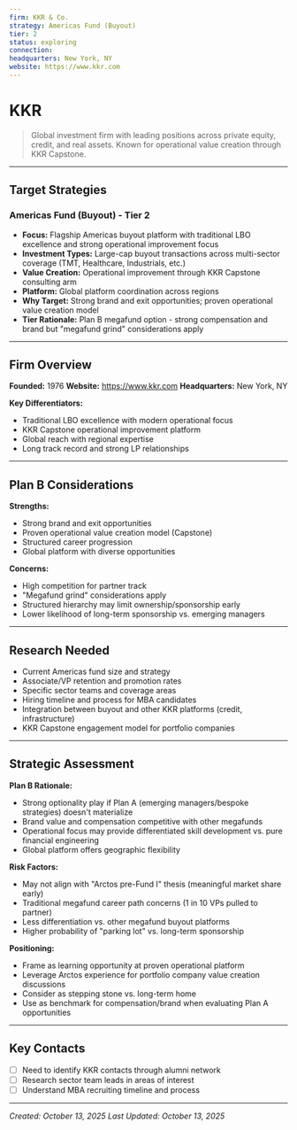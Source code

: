 ```yaml
---
firm: KKR & Co.
strategy: Americas Fund (Buyout)
tier: 2
status: exploring
connection:
headquarters: New York, NY
website: https://www.kkr.com
---
```


# KKR

> Global investment firm with leading positions across private equity, credit, and real assets. Known for operational value creation through KKR Capstone.

---

## Target Strategies

### Americas Fund (Buyout) - Tier 2
- **Focus:** Flagship Americas buyout platform with traditional LBO excellence and strong operational improvement focus
- **Investment Types:** Large-cap buyout transactions across multi-sector coverage (TMT, Healthcare, Industrials, etc.)
- **Value Creation:** Operational improvement through KKR Capstone consulting arm
- **Platform:** Global platform coordination across regions
- **Why Target:** Strong brand and exit opportunities; proven operational value creation model
- **Tier Rationale:** Plan B megafund option - strong compensation and brand but "megafund grind" considerations apply

---

## Firm Overview

**Founded:** 1976
**Website:** https://www.kkr.com
**Headquarters:** New York, NY

**Key Differentiators:**
- Traditional LBO excellence with modern operational focus
- KKR Capstone operational improvement platform
- Global reach with regional expertise
- Long track record and strong LP relationships

---

## Plan B Considerations

**Strengths:**
- Strong brand and exit opportunities
- Proven operational value creation model (Capstone)
- Structured career progression
- Global platform with diverse opportunities

**Concerns:**
- High competition for partner track
- "Megafund grind" considerations apply
- Structured hierarchy may limit ownership/sponsorship early
- Lower likelihood of long-term sponsorship vs. emerging managers

---

## Research Needed

- Current Americas fund size and strategy
- Associate/VP retention and promotion rates
- Specific sector teams and coverage areas
- Hiring timeline and process for MBA candidates
- Integration between buyout and other KKR platforms (credit, infrastructure)
- KKR Capstone engagement model for portfolio companies

---

## Strategic Assessment

**Plan B Rationale:**
- Strong optionality play if Plan A (emerging managers/bespoke strategies) doesn't materialize
- Brand value and compensation competitive with other megafunds
- Operational focus may provide differentiated skill development vs. pure financial engineering
- Global platform offers geographic flexibility

**Risk Factors:**
- May not align with "Arctos pre-Fund I" thesis (meaningful market share early)
- Traditional megafund career path concerns (1 in 10 VPs pulled to partner)
- Less differentiation vs. other megafund buyout platforms
- Higher probability of "parking lot" vs. long-term sponsorship

**Positioning:**
- Frame as learning opportunity at proven operational platform
- Leverage Arctos experience for portfolio company value creation discussions
- Consider as stepping stone vs. long-term home
- Use as benchmark for compensation/brand when evaluating Plan A opportunities

---

## Key Contacts

- [ ] Need to identify KKR contacts through alumni network
- [ ] Research sector team leads in areas of interest
- [ ] Understand MBA recruiting timeline and process

---

*Created: October 13, 2025*
*Last Updated: October 13, 2025*
